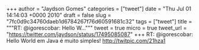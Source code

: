
+++
author = "Jaydson Gomes"
categories = ["tweet"]
date = "Thu Jul 01 14:14:03 +0000 2010"
draft = false
slug = "7fc0d9c34760daeb1d6784267f76d60591681c32"
tags = ["tweet"]
title = """RT: @igorescobar: Hello W..."""
tweet = true
micro = true
tweet_url = "https://twitter.com/jaydson/status/17495085087"
+++
RT: @igorescobar: Hello World em Java é muito simples!  http://twitpic.com/21hza1
